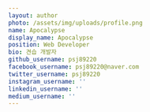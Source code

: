 ```yaml
---
layout: author
photo: /assets/img/uploads/profile.png
name: Apocalypse
display_name: Apocalypse
position: Web Developer
bio: 견습 개발자
github_username: psj89220
facebook_username: psj89220@naver.com
twitter_username: psj89220
instagram_username: ''
linkedin_username: ''
medium_username: ''
---
```


